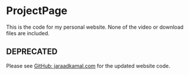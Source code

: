 # ProjectPage
This is the code for my personal website. None of the video or download files
are included. 

## DEPRECATED
Please see [GitHub: jaraadkamal.com](https://github.com/Camelot314/jaraadkamal.com/)
for the updated website code. 
